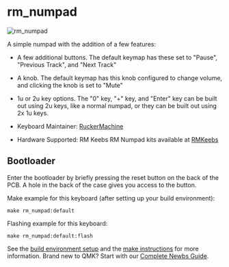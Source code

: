 # rm_numpad

<!---
TODO: update image when final product is ready for sale.
-->
![rm_numpad](https://i.imgur.com/1hqUHIn.jpg)

A simple numpad with the addition of a few features:
* A few additional buttons.  The default keymap has these set to "Pause", "Previous Track", and "Next Track"
* A knob.  The default keymap has this knob configured to change volume, and clicking the knob is set to "Mute"
* 1u or 2u key options.  The "0" key, "+" key, and "Enter" key can be built out using 2u keys, like a normal numpad, or they can be built out using 2x 1u keys.

* Keyboard Maintainer: [RuckerMachine](https://github.com/RuckerMachine)
* Hardware Supported: RM Keebs RM Numpad kits available at [RMKeebs](https://www.rmkeebs.com/product/rm-numpad/)

## Bootloader

Enter the bootloader by briefly pressing the reset button on the back of the PCB.  A hole in the back of the case gives you access to the button.


Make example for this keyboard (after setting up your build environment):

    make rm_numpad:default

Flashing example for this keyboard:

    make rm_numpad:default:flash

See the [build environment setup](https://docs.qmk.fm/#/getting_started_build_tools) and the [make instructions](https://docs.qmk.fm/#/getting_started_make_guide) for more information. Brand new to QMK? Start with our [Complete Newbs Guide](https://docs.qmk.fm/#/newbs).
